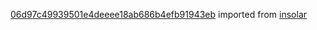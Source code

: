 [06d97c49939501e4deeee18ab686b4efb91943eb](https://github.com/insolar/insolar/commit/06d97c49939501e4deeee18ab686b4efb91943eb) imported from [insolar](https://github.com/insolar/insolar)
